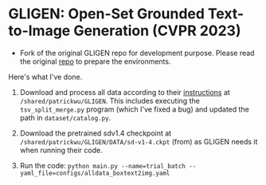 # GLIGEN: Open-Set Grounded Text-to-Image Generation (CVPR 2023)

- Fork of the original GLIGEN repo for development purpose. Please read the original [repo](https://github.com/gligen/GLIGEN) to prepare the environments.

Here's what I've done.

1. Download and process all data according to their [instructions](./DATA/README.MD) at `/shared/patrickwu/GLIGEN`. This includes executing the `tsv_split_merge.py` program (which I've fixed a bug) and updated the path in `dataset/catalog.py`.

2. Download the pretrained sdv1.4 checkpoint at `/shared/patrickwu/GLIGEN/DATA/sd-v1-4.ckpt` (from) as GLIGEN needs it when running their code.

3. Run the code: `python main.py --name=trial_batch --yaml_file=configs/alldata_boxtext2img.yaml`

